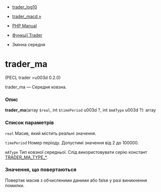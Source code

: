 - [ trader_log10](function.trader-log10.md)
- [trader_macd »](function.trader-macd.md)

- [PHP Manual](index.md)
- [Функції Trader](ref.trader.md)
- Змінна середня

# trader_ma

(PECL trader \>u003d 0.2.0)

trader_ma — Середня ковзна.

### Опис

**trader_ma**(array `$real`, int `$timePeriod` u003d ?, int `$mAType` u003d ?):
array

### Список параметрів

`real`
Масив, який містить реальні значення.

`timePeriod`
Номер періоду. Допустимі значення від 2 до 100000.

`mAType`
Тип ковзної середньої. Слід використовувати серію констант
[TRADER_MA_TYPE\_\*](trader.constants.md).

### Значення, що повертаються

Повертає масив з обчисленими даними або false у разі
виникнення помилки.
